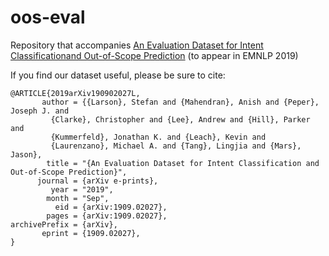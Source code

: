 # oos-eval
Repository that accompanies [An Evaluation Dataset for Intent Classificationand Out-of-Scope Prediction](https://arxiv.org/abs/1909.02027) (to appear in EMNLP 2019)

If you find our dataset useful, please be sure to cite:

```
@ARTICLE{2019arXiv190902027L,
       author = {{Larson}, Stefan and {Mahendran}, Anish and {Peper}, Joseph J. and
         {Clarke}, Christopher and {Lee}, Andrew and {Hill}, Parker and
         {Kummerfeld}, Jonathan K. and {Leach}, Kevin and
         {Laurenzano}, Michael A. and {Tang}, Lingjia and {Mars}, Jason},
        title = "{An Evaluation Dataset for Intent Classification and Out-of-Scope Prediction}",
      journal = {arXiv e-prints},
         year = "2019",
        month = "Sep",
          eid = {arXiv:1909.02027},
        pages = {arXiv:1909.02027},
archivePrefix = {arXiv},
       eprint = {1909.02027},
}
```
